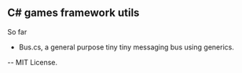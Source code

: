 C# games framework utils
-------------------------

So far

- Bus.cs, a general purpose tiny tiny messaging bus using generics.

--
MIT License.
